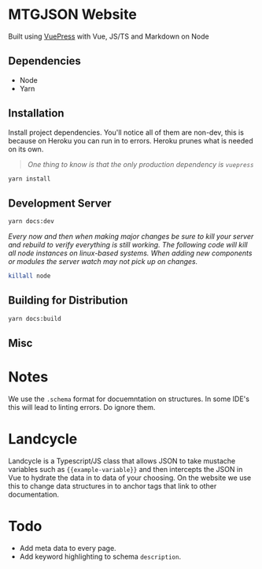 # MTGJSON Website

Built using [VuePress](https://vuepress.vuejs.org/) with Vue, JS/TS and Markdown on Node

## Dependencies
- Node
- Yarn

## Installation

Install project dependencies. You'll notice all of them are non-dev, this is because on Heroku you can run in to errors. Heroku prunes what is needed on its own.

> _One thing to know is that the only production dependency is `vuepress`_

```sh
yarn install
```

## Development Server

```sh
yarn docs:dev
```


_Every now and then when making major changes be sure to kill your server and rebuild to verify everything is still working. The following code will kill all node instances on linux-based systems. When adding new components or modules the server watch may not pick up on changes._

```sh
killall node
```

## Building for Distribution

```sh
yarn docs:build
```

## Misc

# Notes

We use the `.schema` format for docuemntation on structures. In some IDE's this will lead to linting errors. Do ignore them.

# Landcycle

Landcycle is a Typescript/JS class that allows JSON to take mustache variables such as `{{example-variable}}` and then intercepts the JSON in Vue to hydrate the data in to data of your choosing. On the website we use this to change data structures in to anchor tags that link to other documentation.

# Todo

- Add meta data to every page.
- Add keyword highlighting to schema `description`.
